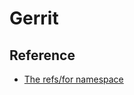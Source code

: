 # Gerrit

## Reference
* [The refs/for namespace](https://gerrit-review.googlesource.com/Documentation/concept-refs-for-namespace.html)